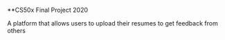 **CS50x Final Project 2020

A platform that allows users to upload their resumes to get feedback from others

